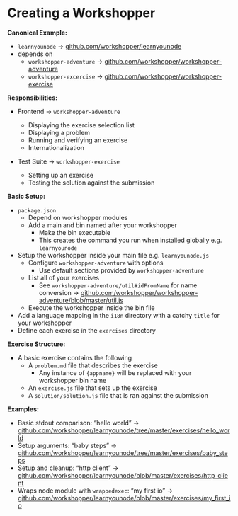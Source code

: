 # Creating a Workshopper

**Canonical Example:**

- `learnyounode` → [github.com/workshopper/learnyounode](https://github.com/workshopper/learnyounode)
- depends on
  - `workshopper-adventure` → [github.com/workshopper/workshopper-adventure](https://github.com/workshopper/workshopper-adventure)
  - `workshopper-excercise` → [github.com/workshopper/workshopper-exercise](https://github.com/workshopper/workshopper-exercise)

**Responsibilities:**

- Frontend → `workshopper-adventure`
  - Displaying the exercise selection list
  - Displaying a problem
  - Running and verifying an exercise
  - Internationalization

- Test Suite → `workshopper-exercise`
  - Setting up an exercise
  - Testing the solution against the submission

**Basic Setup:**

- `package.json`
  - Depend on workshopper modules
  - Add a main and bin named after your workshopper
    - Make the bin executable
    - This creates the command you run when installed globally e.g. `learnyounode`
- Setup the workshopper inside your main file e.g. `learnyounode.js`
  - Configure `workshopper-adventure` with options
    - Use default sections provided by `workshopper-adventure`
  - List all of your exercises
    - See `workshopper-adventure/util#idFromName` for name conversion → [github.com/workshopper/workshopper-adventure/blob/master/util.js](https://github.com/workshopper/workshopper-adventure/blob/master/util.js)
  - Execute the workshopper inside the bin file
- Add a language mapping in the `i18n` directory with a catchy `title` for your workshopper
- Define each exercise in the `exercises` directory

**Exercise Structure:**

- A basic exercise contains the following
  - A `problem.md` file that describes the exercise
    - Any instance of `{appname}` will be replaced with your workshopper bin name
  - An `exercise.js` file that sets up the exercise
  - A `solution/solution.js` file that is ran against the submission

**Examples:**

- Basic stdout comparison: “hello world” → [github.com/workshopper/learnyounode/tree/master/exercises/hello_world](https://github.com/workshopper/learnyounode/tree/master/exercises/hello_world)
- Setup arguments: “baby steps” → [github.com/workshopper/learnyounode/tree/master/exercises/baby_steps](https://github.com/workshopper/learnyounode/tree/master/exercises/baby_steps)
- Setup and cleanup: “http client” → [github.com/workshopper/learnyounode/blob/master/exercises/http_client](https://github.com/workshopper/learnyounode/blob/master/exercises/http_client)
- Wraps node module with `wrappedexec`: “my first io” → [github.com/workshopper/learnyounode/blob/master/exercises/my_first_io](https://github.com/workshopper/learnyounode/blob/master/exercises/my_first_io)
